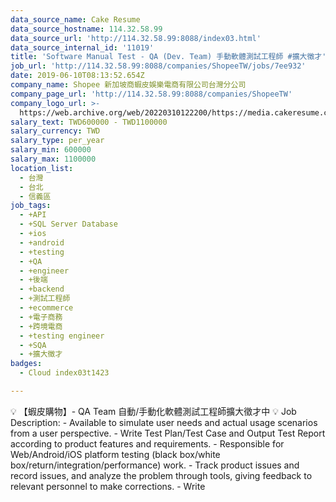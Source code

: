 ```yaml
---
data_source_name: Cake Resume
data_source_hostname: 114.32.58.99
data_source_url: 'http://114.32.58.99:8088/index03.html'
data_source_internal_id: '11019'
title: 'Software Manual Test - QA (Dev. Team) 手動軟體測試工程師 #擴大徵才'
job_url: 'http://114.32.58.99:8088/companies/ShopeeTW/jobs/7ee932'
date: 2019-06-10T08:13:52.654Z
company_name: Shopee 新加坡商蝦皮娛樂電商有限公司台灣分公司
company_page_url: 'http://114.32.58.99:8088/companies/ShopeeTW'
company_logo_url: >-
  https://web.archive.org/web/20220310122200/https://media.cakeresume.com/image/upload/s--HPkXNLP---/c_pad,fl_png8,h_200,w_200/v1560152414/i8d1cqdzwxq2jtvovavr.png
salary_text: TWD600000 - TWD1100000
salary_currency: TWD
salary_type: per_year
salary_min: 600000
salary_max: 1100000
location_list:
  - 台灣
  - 台北
  - 信義區
job_tags:
  - +API
  - +SQL Server Database
  - +ios
  - +android
  - +testing
  - +QA
  - +engineer
  - +後端
  - +backend
  - +測試工程師
  - +ecommerce
  - +電子商務
  - +跨境電商
  - +testing engineer
  - +SQA
  - +擴大徵才
badges:
  - Cloud index03t1423

---
```


💡 【蝦皮購物】- QA Team 自動/手動化軟體測試工程師擴大徵才中 💡 Job Description: - Available to simulate user needs and actual usage scenarios from a user perspective. - Write Test Plan/Test Case and Output Test Report according to product features and requirements. - Responsible for Web/Android/iOS platform testing (black box/white box/return/integration/performance) work. - Track product issues and record issues, and analyze the problem through tools, giving feedback to relevant personnel to make corrections. - Write 